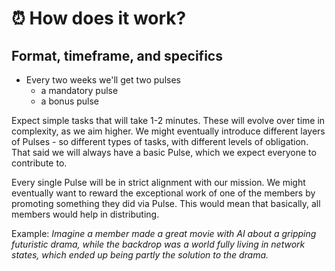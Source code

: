 # ⏰ How does it work?

## Format, timeframe, and specifics

* Every two weeks we'll get two pulses
  * a mandatory pulse
  * a bonus pulse

Expect simple tasks that will take 1-2 minutes. These will evolve over time in complexity, as we aim higher. We might eventually introduce different layers of Pulses - so different types of tasks, with different levels of obligation. That said we will always have a basic Pulse, which we expect everyone to contribute to.

Every single Pulse will be in strict alignment with our mission. We might eventually want to reward the exceptional work of one of the members by promoting something they did via Pulse. This would mean that basically, all members would help in distributing.&#x20;

Example: _Imagine a member made a great movie with AI about a gripping futuristic drama, while the backdrop was a world fully living in network states, which ended up being partly the solution to the drama._
